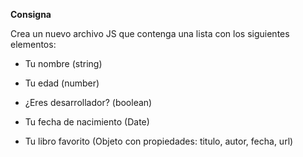 **Consigna**

Crea un nuevo archivo JS que contenga una lista con los siguientes elementos:

- Tu nombre (string)

- Tu edad (number)

- ¿Eres desarrollador? (boolean)

- Tu fecha de nacimiento (Date)

- Tu libro favorito (Objeto con propiedades: titulo, autor, fecha, url)
